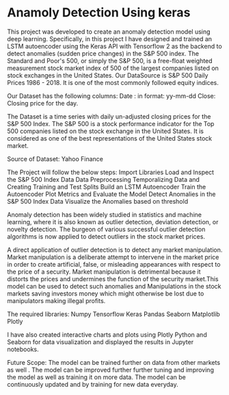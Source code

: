 # Anamoly Detection Using keras
This project was developed to create an anomaly detection model using deep learning. Specifically, in this project I have designed and trained an LSTM autoencoder using the Keras API with Tensorflow 2 as the backend to detect anomalies (sudden price changes) in the S&P 500 index.
The Standard and Poor's 500, or simply the S&P 500, is a free-float weighted measurement stock market index of 500 of the largest companies listed on stock exchanges in the United States. Our DataSource is  S&P 500 Daily Prices 1986 - 2018. It is one of the most commonly followed equity indices.

Our Dataset has the following columns: 
Date : in format: yy-mm-dd
Close: Closing price for the day. 

The Dataset is a time series with daily un-adjusted closing prices for the S&P 500 Index. The S&P 500 is a stock performance indicator for the Top 500 companies listed on the stock exchange in the United States. It is considered as one of the best representations of the United States stock market.

Source of Dataset: Yahoo Finance

The Project will follow the below steps:
Import Libraries
Load and Inspect the S&P 500 Index Data
Data Preprocessing
Temporalizing Data and Creating Training and Test Splits
Build an LSTM Autoencoder
Train the Autoencoder
Plot Metrics and Evaluate the Model
Detect Anomalies in the S&P 500 Index Data
Visualize the Anomalies based on threshold

Anomaly detection has been widely studied in statistics and machine learning, where it is also known as outlier detection, deviation detection, or novelty detection. The burgeon of various successful outlier detection algorithms is now applied to detect outliers in the stock market prices.

A direct application of outlier detection is to detect any market manipulation. Market manipulation is a deliberate attempt to intervene in the market price in order to create artificial, false, or misleading appearances with respect to the price of a security. Market manipulation is detrimental because it distorts the prices and undermines the function of the security market.This model can be used to detect such anomalies and Manipulations in the stock markets saving investors money which might otherwise be lost due to manipulators making illegal profits.

The required libraries:
Numpy
Tensorflow
Keras
Pandas
Seaborn
Matplotlib
Plotly

I have also created interactive charts and plots using Plotly Python and Seaborn for data visualization and displayed the results in Jupyter notebooks.

Future Scope:
The model can be trained further on data from other markets as well . The model can be improved further further tuning and improving the model as well as training it on more data. The model can be continuously updated and by training for new data everyday. 
